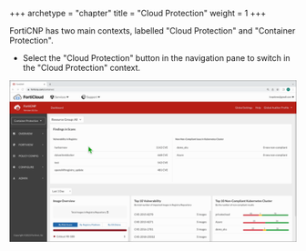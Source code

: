 +++
archetype = "chapter"
title = "Cloud Protection"
weight = 1
+++

FortiCNP has two main contexts, labelled "Cloud Protection" and "Container Protection".

- Select the "Cloud Protection" button in the navigation pane to switch in the "Cloud Protection" context.

![image info](forticnp-cloud-protection.gif)

